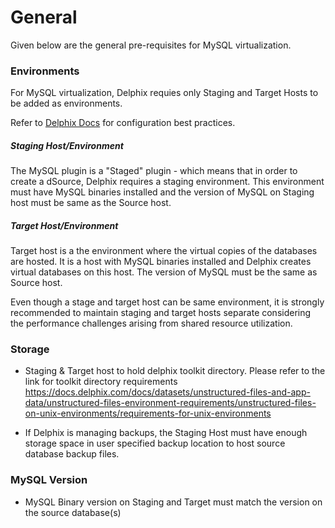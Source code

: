 # General

Given below are the general pre-requisites for MySQL virtualization.

### Environments
For MySQL virtualization, Delphix requies only Staging and Target Hosts to be added as environments.

Refer to [Delphix Docs](https://docs.delphix.com/docs/configuration/performance-analytics-management/target-host-os-and-database-configuration-options)
for configuration best practices.

##### Staging Host/Environment
   The MySQL plugin is a "Staged" plugin - which means that in order to create a dSource, Delphix requires a staging environment.
   This environment must have MySQL binaries installed and the version of MySQL on Staging host must be same as the Source host.

##### Target Host/Environment
 Target host is a the environment where the virtual copies of the databases are hosted.
 It is a host with MySQL binaries installed and Delphix creates virtual databases on this host. The version of MySQL must be the same as Source host.

 Even though a stage and target host can be same environment, it is strongly recommended to maintain staging and target hosts separate considering the performance challenges arising from shared resource utilization.

### Storage
- Staging & Target host to hold delphix toolkit directory. Please refer to the link for toolkit directory requirements
https://docs.delphix.com/docs/datasets/unstructured-files-and-app-data/unstructured-files-environment-requirements/unstructured-files-on-unix-environments/requirements-for-unix-environments

- If Delphix is managing backups, the Staging Host must have enough storage space in user specified backup location to host source database backup files.

### MySQL Version
- MySQL Binary version on Staging and Target must match the version on the source database(s)
